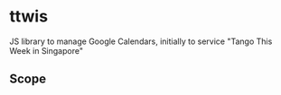 # ttwis
JS library to manage Google Calendars, initially to service "Tango This Week in Singapore"

## Scope


##
